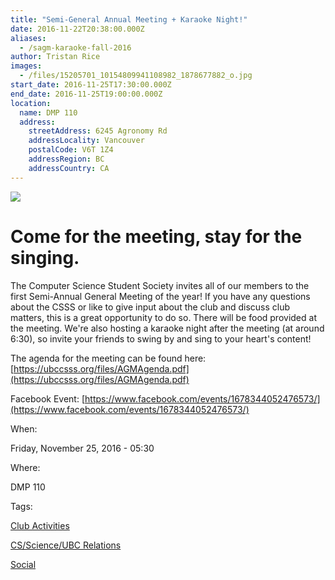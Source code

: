 ```yaml
---
title: "Semi-General Annual Meeting + Karaoke Night!"
date: 2016-11-22T20:38:00.000Z
aliases:
  - /sagm-karaoke-fall-2016
author: Tristan Rice
images:
  - /files/15205701_10154809941108982_1878677882_o.jpg
start_date: 2016-11-25T17:30:00.000Z
end_date: 2016-11-25T19:00:00.000Z
location:
  name: DMP 110
  address:
    streetAddress: 6245 Agronomy Rd
    addressLocality: Vancouver
    postalCode: V6T 1Z4
    addressRegion: BC
    addressCountry: CA
---
```


![](/files/15205701_10154809941108982_1878677882_o.jpg)

Come for the meeting, stay for the singing.
===========================================

The Computer Science Student Society invites all of our members to the first Semi-Annual General Meeting of the year! If you have any questions about the CSSS or like to give input about the club and discuss club matters, this is a great opportunity to do so. There will be food provided at the meeting. We're also hosting a karaoke night after the meeting (at around 6:30), so invite your friends to swing by and sing to your heart's content!

The agenda for the meeting can be found here: [https://ubccsss.org/files/AGMAgenda.pdf](https://ubccsss.org/files/AGMAgenda.pdf)

Facebook Event: [https://www.facebook.com/events/1678344052476573/](https://www.facebook.com/events/1678344052476573/)

When: 

Friday, November 25, 2016 - 05:30

Where: 

DMP 110

Tags: 

[Club Activities](/club)

[CS/Science/UBC Relations](/taxonomy/term/1)

[Social](/social)
